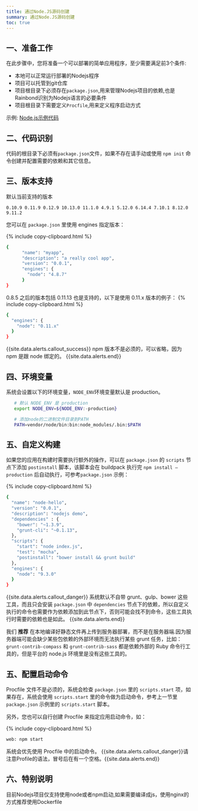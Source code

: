 ```yaml
---
title: 通过Node.JS源码创建
summary: 通过Node.JS源码创建
toc: true
---
```


## 一、准备工作

在此步骤中，您将准备一个可以部署的简单应用程序，至少需要满足前3个条件: 

- 本地可以正常运行部署的Nodejs程序  
- 项目可以托管到git仓库  
- 项目根目录下必须存在`package.json`,用来管理Nodejs项目的依赖,也是Rainbond识别为Nodejs语言的必要条件  
- 项目根目录下需要定义`Procfile`,用来定义程序启动方式


示例: [Node.js示例代码](https://github.com/goodrain/nodejs-demo.git)

## 二、代码识别

代码的根目录下必须有`package.json`文件，如果不存在请手动或使用 `npm init` 命令创建并配置需要的依赖和其它信息。

## 三、版本支持

默认当前支持的版本

```
0.10.9 0.11.9 0.12.9 10.13.0 11.1.0 4.9.1 5.12.0 6.14.4 7.10.1 8.12.0 9.11.2
```  


您可以在 `package.json` 里使用 engines 指定版本：

{% include copy-clipboard.html %}
```bash
{
      "name": "myapp",
      "description": "a really cool app",
      "version": "0.0.1",
      "engines": {
        "node": "4.8.7"
      }
}
```

0.8.5 之后的版本包括 0.11.13 也是支持的，以下是使用 0.11.x 版本的例子：
{% include copy-clipboard.html %}

```bash
{
  "engines": {
    "node": "0.11.x"
  }
}
```

{{site.data.alerts.callout_success}}
npm 版本不是必须的，可以省略，因为 npm 是跟 node 绑定的。
{{site.data.alerts.end}}

## 四、环境变量

系统会设置以下的环境变量，`NODE_ENV`环境变量默认是 production。

```bash
   # 默认 NODE_ENV 是 production
   export NODE_ENV=${NODE_ENV:-production}

   # 添加node的二进制文件目录到PATH
   PATH=vendor/node/bin:bin:node_modules/.bin:$PATH
```

## 五、自定义构建

如果您的应用在构建时需要执行额外的操作，可以在 `package.json` 的 `scripts` 节点下添加 `postinstall`
脚本，该脚本会在 buildpack 执行完 `npm install —production` 后自动执行，可参考`package.json` 示例：

{% include copy-clipboard.html %}
```bash
{
  "name": "node-hello",
  "version": "0.0.1",
  "description": "nodejs demo",
  "dependencies" : {
    "bower": "~1.3.9",
    "grunt-cli": "~0.1.13",
  },
  "scripts": {
    "start": "node index.js",
    "test": "mocha",
    "postinstall": "bower install && grunt build"
  },
  "engines": {
    "node": "9.3.0"
  }
}
```

{{site.data.alerts.callout_danger}}
系统默认不自带 grunt、gulp、bower 这些工具，而且只会安装 `package.json` 中 `dependencies` 节点下的依赖，所以自定义执行的命令也需要作为依赖添加到此节点下，否则可能会找不到命令，这些工具执行时需要的依赖也是如此。
{{site.data.alerts.end}}

我们 **推荐** 在本地编译好静态文件再上传到服务器部署，而不是在服务器端.因为服务器端可能会缺少某些包依赖的外部环境而无法执行某些 grunt 任务，比如：`grunt-contrib-compass` 和 `grunt-contrib-sass` 都是依赖外部的 Ruby 命令行工具的，但是平台的 node.js 环境里是没有这些工具的。

## 五、配置启动命令

Procfile 文件不是必须的，系统会检查 `package.json` 里的 `scripts.start` 项，如果存在，系统会使用 `scripts.start` 里的命令做为启动命令，参考上一节里 `package.json` 示例里的 `scripts.start` 脚本。

另外，您也可以自行创建 Procfile 来指定应用启动命令，如：

{% include copy-clipboard.html %}
```bash
web: npm start
```
系统会优先使用 Procfile 中的启动命令。
{{site.data.alerts.callout_danger}}请注意Profile的语法，冒号后在有一个空格。{{site.data.alerts.end}}

## 六、特别说明

目前Nodejs项目仅支持使用node或者npm启动,如果需要编译成js，使用nginx的方式推荐使用Dockerfile